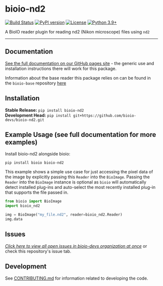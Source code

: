 # bioio-nd2

[![Build Status](https://github.com/bioio-devs/bioio-nd2/actions/workflows/ci.yml/badge.svg)](https://github.com/bioio-devs/bioio-nd2/actions)
[![PyPI version](https://badge.fury.io/py/bioio-nd2.svg)](https://badge.fury.io/py/bioio-nd2)
[![License](https://img.shields.io/badge/License-BSD%203--Clause-blue.svg)](https://opensource.org/licenses/BSD-3-Clause)
[![Python 3.9+](https://img.shields.io/badge/python-3.9,3.10,3.11-blue.svg)](https://www.python.org/downloads/release/python-390/)

A BioIO reader plugin for reading nd2 (Nikon microscope) files using `nd2`

---


## Documentation

[See the full documentation on our GitHub pages site](https://bioio-devs.github.io/bioio/OVERVIEW.html) - the generic use and installation instructions there will work for this package.

Information about the base reader this package relies on can be found in the `bioio-base` repository [here](https://github.com/bioio-devs/bioio-base)

## Installation

**Stable Release:** `pip install bioio-nd2`<br>
**Development Head:** `pip install git+https://github.com/bioio-devs/bioio-nd2.git`

## Example Usage (see full documentation for more examples)

Install bioio-nd2 alongside bioio:

`pip install bioio bioio-nd2`


This example shows a simple use case for just accessing the pixel data of the image
by explicitly passing this `Reader` into the `BioImage`. Passing the `Reader` into
the `BioImage` instance is optional as `bioio` will automatically detect installed
plug-ins and auto-select the most recently installed plug-in that supports the file
passed in.
```python
from bioio import BioImage
import bioio_nd2

img = BioImage("my_file.nd2", reader=bioio_nd2.Reader)
img.data
```

## Issues
[_Click here to view all open issues in bioio-devs organization at once_](https://github.com/search?q=user%3Abioio-devs+is%3Aissue+is%3Aopen&type=issues&ref=advsearch) or check this repository's issue tab.


## Development

See [CONTRIBUTING.md](CONTRIBUTING.md) for information related to developing the code.
